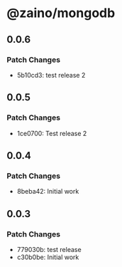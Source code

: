 # @zaino/mongodb

## 0.0.6

### Patch Changes

- 5b10cd3: test release 2

## 0.0.5

### Patch Changes

- 1ce0700: Test release 2

## 0.0.4

### Patch Changes

- 8beba42: Initial work

## 0.0.3

### Patch Changes

- 779030b: test release
- c30b0be: Initial work
